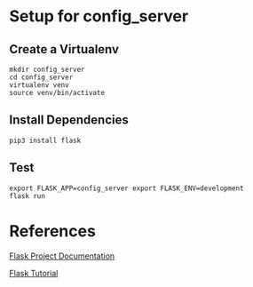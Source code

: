# Setup for config_server

## Create a Virtualenv

    mkdir config_server
    cd config_server
    virtualenv venv
    source venv/bin/activate

## Install Dependencies

    pip3 install flask

## Test

    export FLASK_APP=config_server export FLASK_ENV=development
    flask run

# References

[Flask Project Documentation](https://flask.palletsprojects.com/en/stable/)

[Flask Tutorial](https://www.digitalocean.com/community/tutorials/how-to-use-web-forms-in-a-flask-application)
